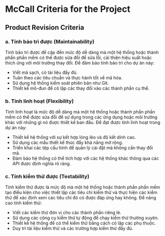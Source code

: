 # McCall Criteria for the Project

## Product Revision Criteria

### a. Tính bảo trì được (Maintainability)
Tính bảo trì được đề cập đến mức độ dễ dàng mà một hệ thống hoặc thành phần phần mềm có thể được sửa đổi để sửa lỗi, cải thiện hiệu suất hoặc thích ứng với môi trường thay đổi. Để đảm bảo tính bảo trì cho dự án này:
- Viết mã sạch, có tài liệu đầy đủ.
- Tuân theo các tiêu chuẩn và thực hành tốt về mã hóa.
- Sử dụng hệ thống kiểm soát phiên bản như Git.
- Thiết kế mô-đun để cô lập các thay đổi vào các thành phần cụ thể.

### b. Tính linh hoạt (Flexibility)
Tính linh hoạt là mức độ dễ dàng mà một hệ thống hoặc thành phần phần mềm có thể được sửa đổi để sử dụng trong các ứng dụng hoặc môi trường khác với những gì nó được thiết kế ban đầu. Để đạt được tính linh hoạt trong dự án này:
- Thiết kế hệ thống với sự kết hợp lỏng lẻo và độ kết dính cao.
- Sử dụng các mẫu thiết kế thúc đẩy khả năng mở rộng.
- Triển khai các tệp cấu hình để quản lý cài đặt mà không cần thay đổi mã.
- Đảm bảo hệ thống có thể tích hợp với các hệ thống khác thông qua các API được định nghĩa rõ ràng.

### c. Tính kiểm thử được (Testability)
Tính kiểm thử được là mức độ mà một hệ thống hoặc thành phần phần mềm tạo điều kiện cho việc thiết lập các tiêu chí kiểm thử và thực hiện các kiểm thử để xác định xem các tiêu chí đó có được đáp ứng hay không. Để nâng cao tính kiểm thử:
- Viết các kiểm thử đơn vị cho các thành phần riêng lẻ.
- Sử dụng các công cụ kiểm thử tự động để chạy kiểm thử thường xuyên.
- Thiết kế hệ thống để có thể kiểm thử bằng cách cô lập các phụ thuộc.
- Duy trì tài liệu kiểm thử và các trường hợp kiểm thử đầy đủ.

